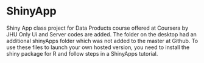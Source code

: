 # ShinyApp
Shiny App class project for Data Products course offered at Coursera by JHU
Only Ui and Server codes are added. The folder on the desktop had an additional shinyApps folder
which was not added to the master at Github. To use these files to launch your own hosted version,
you need to install the shiny package for R and follow steps in a ShinyApps tutorial.
